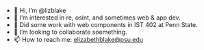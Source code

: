 - 👋 Hi, I’m @lizblake
- 👀 I’m interested in re, osint, and sometimes web & app dev.
- 🌱 Did some work with web components in IST 402 at Penn State.
- 💞️ I’m looking to collaborate soemething.
- 📫 How to reach me: elizabethblake@psu.edu

<!---
lizblake/lizblake is a ✨ special ✨ repository because its `README.md` (this file) appears on your GitHub profile.
You can click the Preview link to take a look at your changes.
--->
